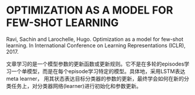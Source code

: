 # OPTIMIZATION AS A MODEL FOR FEW-SHOT LEARNING

Ravi, Sachin and Larochelle, Hugo. Optimization as a model for few-shot learning. In International Conference on Learning Representations 
(ICLR), 2017.

文章学习的是一个模型参数的更新函数或更新规则。它不是在多轮的episodes学习一个单模型，而是在每个episode学习特定的模型。具体地，采用LSTM表达meta learner，
用其状态表达目标分类器的参数的更新，最终学会如何在新的分类任务上，对分类器网络(learner)进行初始化和参数更新。
